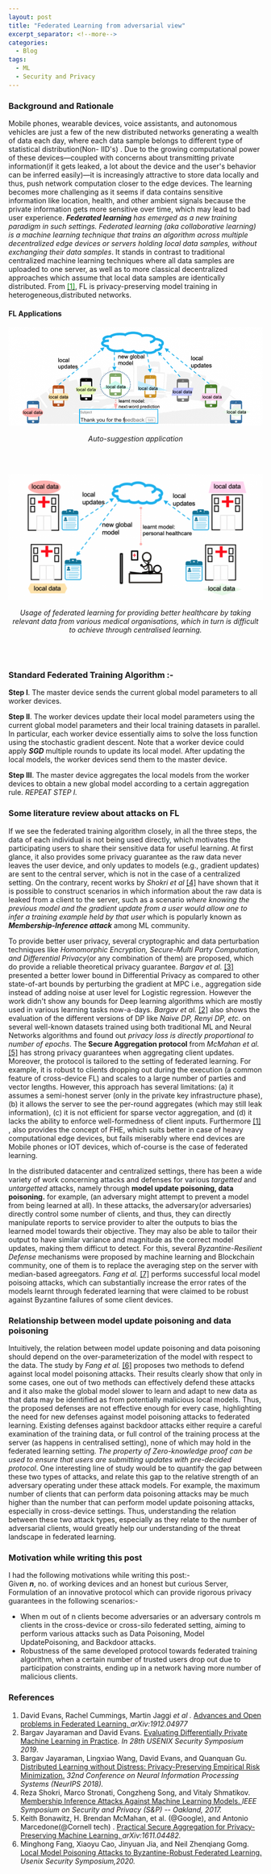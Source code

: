 ```yaml
---
layout: post
title: "Federated Learning from adversarial view"
excerpt_separator: <!--more-->
categories:
  - Blog
tags:
  - ML
  - Security and Privacy
---
```


<!--
---
layout: post
title:  "Federated Learning from adversarial view"
date:   2019-10-24 11:20:55 +0530
tags: federated learning
---
-->


### Background and Rationale
Mobile phones, wearable devices, voice assistants, and autonomous vehicles are just a few of the new
distributed networks generating a wealth of data each day, where each data sample belongs to different type of statistical distribution(Non- IID's) . Due to the growing computational power of these devices—coupled with concerns about transmitting private information(if it gets leaked, a lot about the device and the user's behavior can be inferred easily)—it is increasingly attractive to store data locally and thus, push network computation closer to the edge devices. The learning becomes more challenging as it seems if data contains sensitive information like location, health, and other ambient signals because the private information gets more sensitive over time, which may lead to bad user experience. __*Federated learning*__ _has emerged as a new training paradigm in such settings. Federated learning (aka collaborative learning) is a machine learning technique that trains an algorithm across multiple decentralized edge devices or servers holding local data samples, without exchanging their data samples_. It stands in contrast to traditional centralized machine learning techniques where all data samples are uploaded to one server, as well as to more classical decentralized approaches which assume that local data samples are identically distributed. From [<span style="color:green">[1]</span>](#references), FL is privacy-preserving model training in heterogeneous,distributed networks.

#### FL Applications
<p align="center">
<img src="../assets/Blog/FL/fl_introduction.png"/>
</p>
<p align="center"><i>Auto-suggestion application</i></p>
<br/><br />
<p align="center">
<!-- https://move47.github.io/blog/2019/09/assets/Blog/PPML/google_attack_graph.png -->
<img src="../assets/Blog/FL/fl_medical.png"/>
</p>
<p align="center"><i>Usage of federated learning for providing better healthcare by taking relevant data from various medical organisations, which in turn is difficult to achieve through centralised learning.</i></p>
<br /><br />


### Standard Federated Training Algorithm :-
__Step I__. The master device sends the current global model parameters to all worker devices.

**Step II**. The worker devices update their local model parameters using the current global model parameters and their local training datasets in parallel. In particular, each worker device essentially aims to solve the loss function using the stochastic gradient descent. Note that a worker device could apply __*SGD*__ multiple rounds to update its local model. After updating the local models, the worker devices send them to the master device.

**Step III**. The master device aggregates the local models from the worker devices to obtain a new global model according to a certain aggregation rule. *REPEAT STEP I.*

### Some literature review about attacks on FL
If we see the federated training algorithm closely, in all the three steps, the data of each individual is not being used directly, which motivates the participating users to share their sensitive data for useful learning. At first glance, it also provides some privacy guarantee as the raw data never leaves the user device, and only updates to models (e.g., gradient updates) are sent to the central server, which is not in the case of a centralized setting. On the contrary,  recent works by *Shokri et al* <span style="color:green">[[4]](#references)</span> have shown that it is possible to construct scenarios in which information about the raw data is leaked from a client to the server, such as a scenario *where knowing the previous model and the gradient update from a user would allow one to infer a training example held by that user* which is popularly known as __*Membership-Inference attack*__ among ML community.

To provide better user privacy, several cryptographic and data perturbation techniques like 
*Homomorphic Encryption, Secure-Multi Party Computation, and Differential Privacy*(or any combination of them) are proposed, which do provide a reliable theoretical privacy guarantee. *Bargav et al.* <span style="color:green">[[3]](#references)</span>  presented a better lower bound in Differential Privacy as compared to other state-of-art bounds by perturbing the gradient at MPC i.e., aggregation side instead of adding noise at user level for Logistic regression. However the work didn't show any bounds for Deep learning algorithms which are mostly used in various learning tasks now-a-days. *Bargav et al.* <span style="color:green">[[2]](#references)</span> also shows the evaluation of the different versions of DP like *Naive DP, Renyi DP, etc.* on several well-known datasets trained using both traditional ML and Neural Networks algorithms and found out *privacy loss is directly proportional to number of epochs*. The __Secure Aggregation protocol__ from *McMahan et al.* <span style="color:green">[[5]](#references)</span> has strong privacy guarantees when aggregating client updates. Moreover, the protocol is tailored to the setting of federated learning. For example,
it is robust to clients dropping out during the execution (a common feature of cross-device FL) and scales to
a large number of parties and vector lengths. However, this approach has several limitations: (a) it assumes a
semi-honest server (only in the private key infrastructure phase), (b) it allows the server to see the per-round
aggregates (which may still leak information), (c) it is not efficient for sparse vector aggregation, and (d)
it lacks the ability to enforce well-formedness of client inputs. Furthermore <span style="color:green">[[1]](#references)</span> , also provides the concept of FHE, which suits better in case of heavy computational edge devices, but fails miserably where end devices are Mobile phones or IOT devices, which of-course is the case of federated learning.

In the distributed datacenter and centralized settings, there has been a wide variety of work concerning
attacks and defenses for various *targetted* and *untargetted* attacks, namely through __model update poisoning, data poisoning.__ for example, (an adversary might attempt to prevent a model from being learned at all). In these attacks, the adversary(or adversaries) directly control some number of clients, and thus, they can directly manipulate reports to service provider to alter the outputs to bias the learned model towards their objective. They may also be able to tailor their output to have similar variance and magnitude as the correct model updates, making them difficut to detect. For this, several *Byzantine-Resilient Defense* mechanisms were proposed by machine learning and Blockchain community, one of them is to replace the averaging step on the server with median-based agreegators. *Fang et al.* <span style="color:green">[[7]](#references)</span> performs successful local model poisoing attacks, which can substantially increase the error rates
of the models learnt through federated learning that
were claimed to be robust against Byzantine failures of some
client devices. 
### Relationship between model update poisoning and data poisoning
Intuitively, the relation between model update poisoning and data poisoning
should depend on the over-parameterization of the model with respect to the data. The study by *Fang et al.* <span style="color:green">[[6]](#references)</span> proposes two methods to defend against local model poisoning attacks. Their results clearly show that only in some cases, one out of two methods can effectively
defend these attacks and it also make the global model slower to learn
and adapt to new data as that data may be identified as from
potentially malicious local models. Thus, the proposed defenses are not effective enough for every case, highlighting the need for
new defenses against model poisoning attacks to
federated learning. Existing defenses against backdoor attacks either require a careful examination of the training data, or full control of the training process at the server (as happens in centralised setting), none of which may hold in the federated learning setting. *The property of Zero-knowledge proof can be used to ensure that users are submitting updates with pre-decided protocol*. One interesting line of study would be to quantify the gap between these two types of attacks, and relate
this gap to the relative strength of an adversary operating under these attack models. For example, the maximum number of clients that can
perform data poisoning attacks may be much higher than the number that can perform model update poisoning attacks, especially in cross-device settings. Thus, understanding the relation between these two attack
types, especially as they relate to the number of adversarial clients, would greatly help our understanding of
the threat landscape in federated learning.
### Motivation while writing this post
I had the following motivations while writing this post:-<br>
Given __*n*__, no. of working devices and an honest 
but curious Server, Formulation of an innovative protocol which can provide rigorous privacy guarantees in the following scenarios:-
- When m out of n clients become adversaries or an adversary controls m clients in the cross-device or cross-silo federated setting, aiming to perform various attacks such as Data Poisoning, Model UpdatePoisoning, and Backdoor attacks.
- Robustness of the same developed protocol towards federated training algorithm, when a certain number of trusted users drop out due to participation constraints, ending up in a network having more number of malicious clients.

### References
1. David Evans, Rachel Cummings, Martin Jaggi _et al ._  [ Advances and Open problems in Federated Learning. ](https://arxiv.org/pdf/1912.04977.pdf)*arXiv:1912.04977*
2. Bargav Jayaraman and David Evans. [Evaluating Differentially Private Machine Learning in Practice](https://arxiv.org/pdf/1902.08874.pdf).  _In 28th USENIX Security Symposium 2019_.
3. Bargav Jayaraman, Lingxiao Wang, David Evans, and Quanquan Gu. [Distributed Learning without Distress:
Privacy-Preserving Empirical Risk Minimization.](http://papers.nips.cc/paper/7871-distributed-learning-without-distress-privacy-preserving-empirical-risk-minimization.pdf) *32nd Conference on Neural Information Processing Systems (NeurIPS 2018).*
4. Reza Shokri, Marco Stronati, Congzheng Song, and Vitaly Shmatikov. [Membership Inference Attacks Against
Machine Learning Models. ](https://www.cs.cornell.edu/~shmat/shmat_oak17.pdf)*IEEE Symposium on Security and Privacy (S\&P) -- Oakland, 2017.*
5. Keith Bonawitz, H. Brendan McMahan, et al. (@Google), and Antonio Marcedone(@Cornell tech) . [Practical Secure Aggregation for Privacy-Preserving Machine Learning. ](https://eprint.iacr.org/2017/281.pdf)*arXiv:1611.04482.*
6. Minghong Fang, Xiaoyu Cao, Jinyuan Jia, and Neil Zhenqiang Gomg. [Local Model Poisoning Attacks to Byzantine-Robust Federated Learning. ](https://arxiv.org/pdf/1911.11815.pdf)*Usenix Security Symposium,2020.*